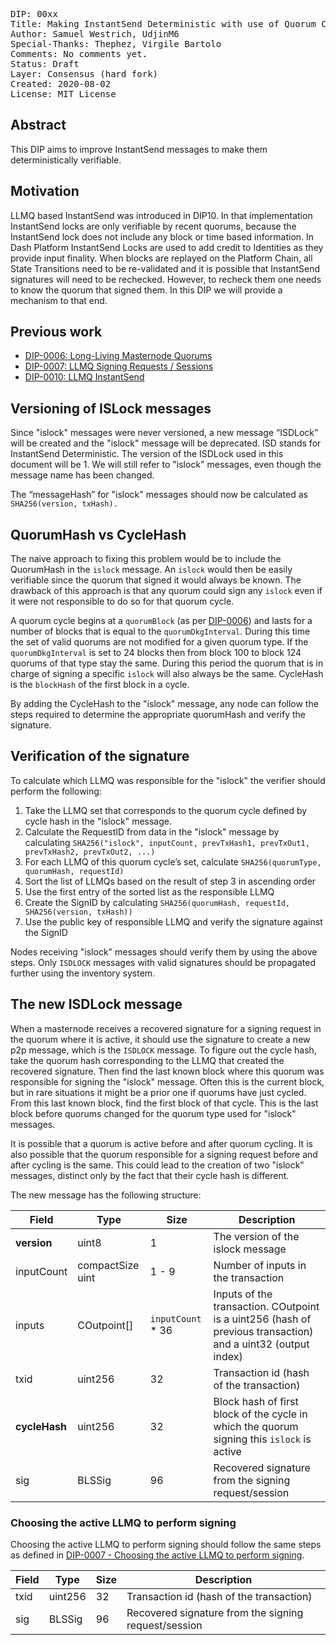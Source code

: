 <pre>
DIP: 00xx
Title: Making InstantSend Deterministic with use of Quorum Cycles
Author: Samuel Westrich, UdjinM6
Special-Thanks: Thephez, Virgile Bartolo
Comments: No comments yet.
Status: Draft
Layer: Consensus (hard fork)
Created: 2020-08-02
License: MIT License
</pre>

## Abstract

This DIP aims to improve InstantSend messages to make them deterministically verifiable.

## Motivation

LLMQ based InstantSend was introduced in DIP10. In that implementation InstantSend locks are only verifiable by recent quorums, because the InstantSend lock does not include any block or time based information. In Dash Platform InstantSend Locks are used to add credit to Identities as they provide input finality. When blocks are replayed on the Platform Chain, all State Transitions need to be re-validated and it is possible that InstantSend signatures will need to be rechecked. However, to recheck them one needs to know the quorum that signed them. In this DIP we will provide a mechanism to that end.

## Previous work

* [DIP-0006: Long-Living Masternode Quorums](https://github.com/dashpay/dips/blob/master/dip-0006.md)
* [DIP-0007: LLMQ Signing Requests / Sessions](https://github.com/dashpay/dips/blob/master/dip-0007.md)
* [DIP-0010: LLMQ InstantSend](https://github.com/dashpay/dips/blob/master/dip-0010.md)

## Versioning of ISLock messages

Since "islock" messages were never versioned, a new message “ISDLock” will be created and the "islock" message will be deprecated. ISD stands for InstantSend Deterministic. The version of the ISDLock used in this document will be 1. We will still refer to "islock" messages, even though the message name has been changed.

The “messageHash” for "islock" messages should now be calculated as `SHA256(version, txHash).`

## QuorumHash vs CycleHash

The naive approach to fixing this problem would be to include the QuorumHash in the `islock` message. An `islock` would then be easily verifiable since the quorum that signed it would always be known. The drawback of this approach is that any quorum could sign any `islock` even if it were not responsible to do so for that quorum cycle.

A quorum cycle begins at a `quorumBlock` (as per [DIP-0006](https://github.com/dashpay/dips/blob/master/dip-0006.md#parametersvariables-of-a-llmq-and-dkg)) and lasts for a number of blocks that is equal to the `quorumDkgInterval`. During this time the set of valid quorums are not modified for a given quorum type. If the `quorumDkgInterval` is set to 24 blocks then from block 100 to block 124 quorums of that type stay the same. During this period the quorum that is in charge of signing a specific `islock` will also always be the same. CycleHash is the `blockHash` of the first block in a cycle.

By adding the CycleHash to the "islock" message, any node can follow the steps required to determine the appropriate quorumHash and verify the signature.

## Verification of the signature

To calculate which LLMQ was responsible for the "islock" the verifier should perform the following:

1. Take the LLMQ set that corresponds to the quorum cycle defined by cycle hash in the "islock" message.
2. Calculate the RequestID from data in the "islock" message by calculating `SHA256("islock", inputCount, prevTxHash1, prevTxOut1, prevTxHash2, prevTxOut2, ...)`
3. For each LLMQ of this quorum cycle’s set, calculate `SHA256(quorumType, quorumHash, requestId)`
4. Sort the list of LLMQs based on the result of step 3 in ascending order
5. Use the first entry of the sorted list as the responsible LLMQ
6. Create the SignID by calculating `SHA256(quorumHash, requestId, SHA256(version, txHash))`
7. Use the public key of responsible LLMQ and verify the signature against the SignID

Nodes receiving "islock" messages should verify them by using the above steps. Only `ISDLOCK` messages with valid signatures should be propagated further using the inventory system.

## The new ISDLock message

When a masternode receives a recovered signature for a signing request in the quorum where it is active, it should use the signature to create a new p2p message, which is the `ISDLOCK` message. To figure out the cycle hash, take the quorum hash corresponding to the LLMQ that created the recovered signature. Then find the last known block where this quorum was responsible for signing the "islock" message. Often this is the current block, but in rare situations it might be a prior one if quorums have just cycled. From this last known block, find the first block of that cycle. This is the last block before quorums changed for the quorum type used for "islock" messages.

It is possible that a quorum is active before and after quorum cycling. It is also possible that the quorum responsible for a signing request before and after cycling is the same. This could lead to the creation of two "islock" messages, distinct only by the fact that their cycle hash is different.

The new message has the following structure:

| Field | Type | Size | Description |
|-|-|-|-|
| **version** | uint8 | 1 |  The version of the islock message |
| inputCount | compactSize uint | 1 - 9 | Number of inputs in the transaction |
| inputs | COutpoint[] | `inputCount` * 36 | Inputs of the transaction. COutpoint is a uint256 (hash of previous transaction) and a uint32 (output index) |
| txid | uint256 | 32 | Transaction id (hash of the transaction) |
| **cycleHash** | uint256 | 32 | Block hash of first block of the cycle in which the quorum signing this `islock` is active
| sig | BLSSig | 96 | Recovered signature from the signing request/session |

### **Choosing the active LLMQ to perform signing**

Choosing the active LLMQ to perform signing should follow the same steps as defined in [DIP-0007 - Choosing the active LLMQ to perform signing](https://github.com/dashpay/dips/blob/master/dip-0007.md#choosing-the-active-llmq-to-perform-signing).

| Field | Type | Size | Description |
|-|-|-|-|
| txid | uint256 | 32 | Transaction id (hash of the transaction)
| sig | BLSSig | 96 | Recovered signature from the signing request/session
